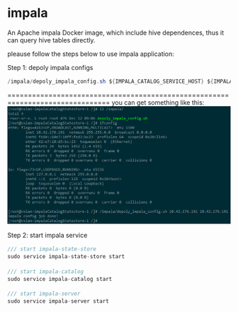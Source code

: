 # impala
An Apache impala Docker image, which include hive dependences, thus it can query hive tables directly.

pleause follow the steps below to use impala application:

Step 1: depoly impala configs
```java  
/impala/depoly_impala_config.sh ${IMPALA_CATALOG_SERVICE_HOST} ${IMPALA_STATE_STORE_HOST}
```
===============================================================================
you can get something like this:
![ABC](https://github.com/LarryLp/impala/blob/2.7/images/depoly_impala_config.png) 


Step 2: start impala service

```java
/// start impala-state-store
sudo service impala-state-store start

/// start impala-catalog
sudo service impala-catalog start

/// start impala-server
sudo service impala-server start
```
